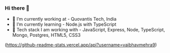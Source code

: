 ### Hi there 👋

- 🔭 I’m currently working at - Quovantis Tech, India
- 🌱 I’m currently learning - Node.js with TypeScript
- 🌱 Tech stack I am working with - JavaScript, Express, Node, TypeScript, Mongo, Postgres, HTML5, CSS3

(https://github-readme-stats.vercel.app/api?username=vaibhavmehra9)
